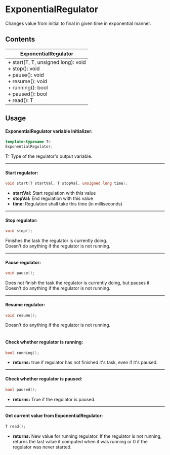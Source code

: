 # ExponentialRegulator

Changes value from initial to final in given time in exponential manner.

## Contents
| ExponentialRegulator                                                                                                                                            |
|-----------------------------------------------------------------------------------------------------------------------------------------------------------------|
| + start(T, T, unsigned long): void<br/> + stop(): void<br/> + pause(): void</br> + resume(): void</br> + running(): bool<br/> + paused(): bool<br/> + read(): T |

## Usage
#### ExponentialRegulator variable initializer:
```cpp
template<typename T>
ExponentialRegulator;
```
**T:** Type of the regulator's output variable.<br/>
***
#### Start regulator:
```cpp
void start(T startVal, T stopVal, unsigned long time);
```
+ **startVal:** Start regulation with this value<br/>
+ **stopVal:** End regulation with this value<br/>
+ **time:** Regulation shall take this time (in milliseconds)<br/>
***

#### Stop regulator:
```cpp
void stop();
```
Finishes the task the regulator is currently doing.<br/>
Doesn't do anything if the regulator is not running.<br/>
***

#### Pause regulator:
```cpp
void pause();
```
Does not finish the task the regulator is currently doing, but pauses it.<br/>
Doesn't do anything if the regulator is not running.<br/>
***

#### Resume regulator:
```cpp
void resume();
```
Doesn't do anything if the regulator is not running.<br/>
<br/>

#### Check whether regulator is running:
```cpp
bool running();
```
+ **returns:** true if regulator has not finished it's task, even if it's paused.<br/>
***

#### Check whether regulator is paused:
```cpp
bool paused();
```
+ **returns:** True if the regulator is paused.<br/>
***

#### Get current value from ExponentialRegulator:
```cpp
T read();
```
+ **returns:** New value for running regulator. If the regulator is not running, returns the last value it computed when it was running or 0 if the regulator was never started.
